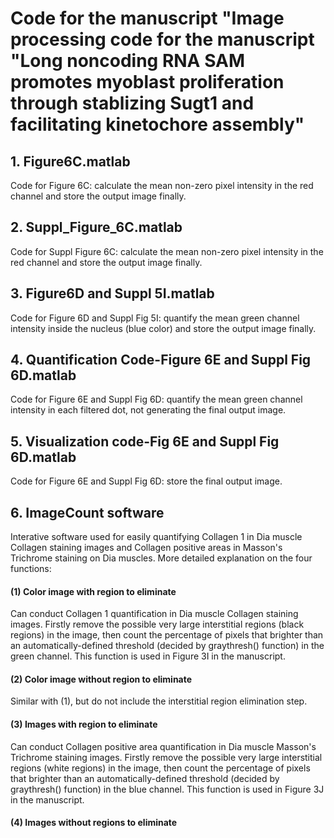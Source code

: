 Code for the manuscript "Image processing code for the manuscript "Long noncoding RNA SAM promotes myoblast proliferation through stablizing Sugt1 and facilitating kinetochore assembly"
===

## 1. Figure6C.matlab
Code for Figure 6C: calculate the mean non-zero pixel intensity in the red channel and store the output image finally.

## 2. Suppl_Figure_6C.matlab
Code for Suppl Figure 6C: calculate the mean non-zero pixel intensity in the red channel and store the output image finally.

## 3. Figure6D and Suppl 5I.matlab
Code for Figure 6D and Suppl Fig 5I: quantify the mean green channel intensity inside the nucleus (blue color) and store the output image finally.

## 4. Quantification Code-Figure 6E and Suppl Fig 6D.matlab
Code for Figure 6E and Suppl Fig 6D: quantify the mean green channel intensity in each filtered dot, not generating the final output image.

## 5. Visualization code-Fig 6E and Suppl Fig 6D.matlab
Code for Figure 6E and Suppl Fig 6D: store the final output image.

## 6. ImageCount software
Interative software used for easily quantifying Collagen 1 in Dia muscle Collagen staining images and Collagen positive areas in Masson's Trichrome staining on Dia muscles. 
More detailed explanation on the four functions:



#### (1) Color image with region to eliminate
Can conduct Collagen 1 quantification in Dia muscle Collagen staining images. Firstly remove the possible very large interstitial regions (black regions) in the image, 
then count the percentage of pixels that brighter than an automatically-defined threshold (decided by graythresh() function) in the green channel.
This function is used in Figure 3I in the manuscript.

#### (2) Color image without region to eliminate
Similar with (1), but do not include the interstitial region elimination step.

#### (3) Images with region to eliminate
Can conduct Collagen positive area quantification in Dia muscle Masson's Trichrome staining images. Firstly remove the possible very large interstitial regions (white regions) in the image, 
then count the percentage of pixels that brighter than an automatically-defined threshold (decided by graythresh() function) in the blue channel.
This function is used in Figure 3J in the manuscript.

#### (4) Images without regions to eliminate
